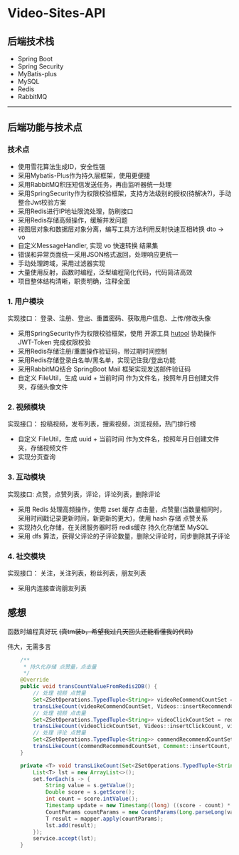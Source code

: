 # Video-Sites-API
## 后端技术栈
* Spring Boot
* Spring Security
* MyBatis-plus
* MySQL
* Redis
* RabbitMQ

***
## 后端功能与技术点
### 技术点
* 使用雪花算法生成ID，安全性强
* 采用Mybatis-Plus作为持久层框架，使用更便捷
* 采用RabbitMQ积压短信发送任务，再由监听器统一处理
* 采用SpringSecurity作为权限校验框架，支持方法级别的授权(待解决?)，手动整合Jwt校验方案
* 采用Redis进行IP地址限流处理，防刷接口
* 采用Redis存储高频操作，缓解并发问题
* 视图层对象和数据层对象分离，编写工具方法利用反射快速互相转换 dto -> vo
* 自定义MessageHandler, 实现 vo 快速转换 结果集
* 错误和异常页面统一采用JSON格式返回，处理响应更统一
* 手动处理跨域，采用过滤器实现
* 大量使用反射，函数时编程，泛型编程简化代码，代码简洁高效
* 项目整体结构清晰，职责明确，注释全面

### 1. 用户模块
实现接口：
登录、注册、登出、重置密码、获取用户信息、上传/修改头像
* 采用SpringSecurity作为权限校验框架，使用 开源工具 [hutool](https://github.com/dromara/hutool) 协助操作 JWT-Token 完成权限校验
* 采用Redis存储注册/重置操作验证码，带过期时间控制
* 采用Redis存储登录白名单/黑名单，实现记住我/登出功能
* 采用RabbitMQ结合 SpringBoot Mail 框架实现发送邮件验证码
* 自定义 FileUtil，生成 uuid + 当前时间 作为文件名，按照年月日创建文件夹，存储头像文件

### 2. 视频模块
实现接口：
投稿视频，发布列表，搜索视频，浏览视频，热门排行榜
* 自定义 FileUtil，生成 uuid + 当前时间 作为文件名，按照年月日创建文件夹，存储视频文件
* 实现分页查询

### 3. 互动模块
实现接口:
点赞，点赞列表，评论，评论列表，删除评论
* 采用 Redis 处理高频操作，使用 zset 缓存 点击量，点赞量(当数量相同时，采用时间戳记录更新时间，新更新的更大)，使用 hash 存储 点赞关系
* 实现持久化存储，在关闭服务器时将 redis缓存 持久化存储至 MySQL
* 采用 dfs 算法，获得父评论的子评论数量，删除父评论时，同步删除其子评论

### 4. 社交模块
实现接口：
关注，关注列表，粉丝列表，朋友列表
* 采用内连接查询朋友列表

## 感想
函数时编程真好玩 ~~(真tm装b，希望我过几天回头还能看懂我的代码)~~

伟大，无需多言
``` Java
    /**
     * 持久化存储 点赞量，点击量
     */
    @Override
    public void transCountValueFromRedis2DB() {
        // 处理 视频 点赞量
        Set<ZSetOperations.TypedTuple<String>> videoReCommendCountSet = redisUtil.zsRangeWithScores(Const.VIDEO_RECOMMEND_COUNT);
        transLikeCount(videoReCommendCountSet, Videos::insertRecommendCount, videosService::saveOrUpdateBatch);
        // 处理 视频 点击量
        Set<ZSetOperations.TypedTuple<String>> videoClickCountSet = redisUtil.zsRangeWithScores(Const.VIDEO_CLICK_COUNT);
        transLikeCount(videoClickCountSet, Videos::insertClickCount, videosService::saveOrUpdateBatch);
        // 处理 评论 点赞量
        Set<ZSetOperations.TypedTuple<String>> commendRecommendCountSet = redisUtil.zsRangeWithScores(Const.COMMENT_RECOMMEND_COUNT);
        transLikeCount(commendRecommendCountSet, Comment::insertCount, commentService::saveOrUpdateBatch);
    }

    private <T> void transLikeCount(Set<ZSetOperations.TypedTuple<String>> set, Function<CountParams, T> mapper, Consumer<List<T>> service) {
        List<T> lst = new ArrayList<>();
        set.forEach(s -> {
            String value = s.getValue();
            Double score = s.getScore();
            int count = score.intValue();
            Timestamp update = new Timestamp((long) ((score - count) * 1e13));
            CountParams countParams = new CountParams(Long.parseLong(value), new Date(), count, update);
            T result = mapper.apply(countParams);
            lst.add(result);
        });
        service.accept(lst);
    }
```
